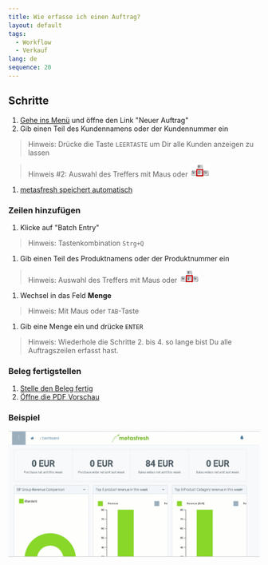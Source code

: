 ```yaml
---
title: Wie erfasse ich einen Auftrag?
layout: default
tags:
  - Workflow
  - Verkauf
lang: de
sequence: 20
---
```


## Schritte

1. [Gehe ins Menü](Menu) und öffne den Link "Neuer Auftrag"
1. Gib einen Teil des Kundennamens oder der Kundennummer ein
> Hinweis: Drücke die Taste `LEERTASTE` um Dir alle Kunden anzeigen zu lassen

> Hinweis #2: Auswahl des Treffers mit Maus oder ![](assets/Workflow_Auftrag_Bis_Rechnung_WebUI-73797.png)

1. [metasfresh speichert automatisch](Speicheranzeige)

### Zeilen hinzufügen
1. Klicke auf "Batch Entry"
> Hinweis: Tastenkombination `Strg+Q`

1. Gib einen Teil des Produktnamens oder der Produktnummer ein
> Hinweis: Auswahl des Treffers mit Maus oder ![](assets/Workflow_Auftrag_Bis_Rechnung_WebUI-73797.png)

1. Wechsel in das Feld **Menge**
> Hinweis: Mit Maus oder `TAB`-Taste

1. Gib eine Menge ein und drücke `ENTER`
> Hinweis: Wiederhole die Schritte 2. bis 4. so lange bist Du alle Auftragszeilen erfasst hast.

### Beleg fertigstellen

1. [Stelle den Beleg fertig](BelegverarbeitungFertigstellen)
1. [Öffne die PDF Vorschau](PDFVorschau)

### Beispiel

![](assets/auftrag.gif)
